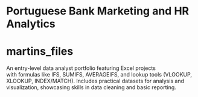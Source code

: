 # Portuguese Bank Marketing and HR Analytics 

# martins_files
An entry-level data analyst portfolio featuring Excel projects with formulas like IFS, SUMIFS, AVERAGEIFS, and lookup tools (VLOOKUP, XLOOKUP, INDEX/MATCH). Includes practical datasets for analysis and visualization, showcasing skills in data cleaning and basic reporting.
